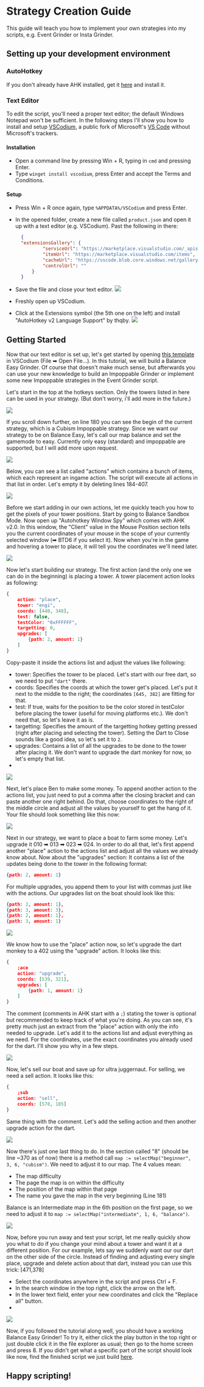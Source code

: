 # Strategy Creation Guide

This guide will teach you how to implement your own strategies into my scripts, e.g. Event Grinder or Insta Grinder.

## Setting up your development environment
### **AutoHotkey**
If you don't already have AHK installed, get it [here](https://www.autohotkey.com/) and install it.

### **Text Editor**
To edit the script, you'll need a proper text editor; the default Windows Notepad won't be sufficient. In the following steps I'll show you how to install and setup [VSCodium](https://vscodium.com/), a public fork of Microsoft's [VS Code](https://code.visualstudio.com) without Microsoft's trackers.

#### **Installation**
- Open a command line by pressing Win + R, typing in `cmd` and pressing Enter.
- Type `winget install vscodium`, press Enter and accept the Terms and Conditions.

#### **Setup**
- Press Win + R once again, type `%APPDATA%/VSCodium` and press Enter.
- In the opened folder, create a new file called `product.json` and open it up with a text editor (e.g. VSCodium). Past the following in there:
  ```json
    {
    "extensionsGallery": {
            "serviceUrl": "https://marketplace.visualstudio.com/_apis/public/gallery",
            "itemUrl": "https://marketplace.visualstudio.com/items",
            "cacheUrl": "https://vscode.blob.core.windows.net/gallery/index",
            "controlUrl": ""
        }
    }
- Save the file and close your text editor.
  ![](images/02_enable_vscode_extension_store.gif)
  
- Freshly open up VSCodium.
- Click at the Extensions symbol (the 5th one on the left) and install "AutoHotkey v2 Language Support" by thqby.
  ![](images/03_install_ahk_extension.gif)

## Getting Started
Now that our text editor is set up, let's get started by opening [this template](./template.ahk) in VSCodium (File ➡ Open File...). In this tutorial, we will build a Balance Easy Grinder. Of course that doesn't make much sense, but afterwards you can use your new knowledge to build an Impoppable Grinder or implement some new Impoppable strategies in the Event Grinder script.

Let's start in the top at the hotkeys section. Only the towers listed in here can be used in your strategy. (But don't worry, i'll add more in the future.)

![](images/04_hotkeys.png)

If you scroll down further, on line 180 you can see the begin of the current strategy, which is a Cubism Impoppable strategy. Since we want our strategy to be on Balance Easy, let's call our map balance and set the gamemode to easy. Currently only easy (standard) and impoppable are supported, but I will add more upon request.

![](images/05_map_and_mode.png)

Below, you can see a list called "actions" which contains a bunch of items, which each represent an ingame action. The script will execute all actions in that list in order. Let's empty it by deleting lines 184-407.

![](images/06_empty_actions_list.png)

Before we start adding in our own actions, let me quickly teach you how to get the pixels of your tower positions. Start by going to Balance Sandbox Mode. Now open up "Autohotkey Window Spy" which comes with AHK v2.0.
In this window, the "Client" value in the Mouse Position section tells you the current coordinates of your mouse in the scope of your currently selected window (➡ BTD6 if you select it). Now when you're in the game and hovering a tower to place, it will tell you the coordinates we'll need later.

![](images/07_window_spy.png)

Now let's start building our strategy. The first action (and the only one we can do in the beginning) is placing a tower. A tower placement action looks as following:
```json
{
    action: "place",
    tower: "engi",
    coords: [440, 348],
    test: false,
    testColor: "0xFFFFFF",
    targetting: 0,
    upgrades: [
        {path: 2, amount: 1}
    ]
}
```

Copy-paste it inside the actions list and adjust the values like following:
- tower: Specifies the tower to be placed. Let's start with our free dart, so we need to put `"dart"` there.
- coords: Specifies the coords at which the tower get's placed. Let's put it next to the middle to the right; the coordinates `[645, 382]` are fitting for that.
- test: If true, waits for the position to be the color stored in testColor before placing the tower (useful for moving platforms etc.). We don't need that, so let's leave it as is.
- targetting: Specifies the amount of the targetting hotkey getting pressed (right after placing and selecting the tower). Setting the Dart to Close sounds like a good idea, so let's set it to `2`.
- upgrades: Contains a list of all the upgrades to be done to the tower after placing it. We don't want to upgrade the dart monkey for now, so let's empty that list.
- 
![](images/08_first_action.png)

Next, let's place Ben to make some money. To append another action to the actions list, you just need to put a comma after the closing bracket and can paste another one right behind. Do that, choose coordinates to the right of the middle circle and adjust all the values by yourself to get the hang of it. Your file should look something like this now:

![](images/09_appending_actions.png)

Next in our strategy, we want to place a boat to farm some money. Let's upgrade it 010 ➡ 013 ➡ 023 ➡ 024.
In order to do all that, let's first append another "place" action to the actions list and adjust all the values we already know about. Now about the "upgrades" section: It contains a list of the updates being done to the tower in the following format:
```json
{path: 2, amount: 1}
```
For multiple upgrades, you append them to your list with commas just like with the actions. Our upgrades list on the boat should look like this:
```json
{path: 2, amount: 1},
{path: 3, amount: 3},
{path: 2, amount: 1},
{path: 3, amount: 1}
```

![](images/10_placement_with_upgrades.png)

We know how to use the "place" action now, so let's upgrade the dart monkey to a 402 using the "upgrade" action. It looks like this:
```json
{
    ;ace
    action: "upgrade",
    coords: [539, 321],
    upgrades: [
        {path: 1, amount: 1}
    ]
}
```

The comment (comments in AHK start with a `;`) stating the tower is optional but recommended to keep track of what you're doing. As you can see, it's pretty much just an extract from the "place" action with only the info needed to upgrade. Let's add it to the actions list and adjust everything as we need. For the coordinates, use the exact coordinates you already used for the dart. I'll show you why in a few steps.

![](images/11_upgrade_action.png)

Now, let's sell our boat and save up for ultra juggernaut. For selling, we need a sell action. It looks like this:
```json
{
    ;sub
    action: "sell",
    coords: [578, 185]
}
```
Same thing with the comment. Let's add the selling action and then another upgrade action for the dart.

![](images/12_selling_action.png)

Now there's just one last thing to do. In the section called "8" (should be line ~370 as of now) there is a method call `map := selectMap("beginner", 3, 6, "cubism")`. We need to adjust it to our map. The 4 values mean:
- The map difficulty
- The page the map is on within the difficulty
- The position of the map within that page
- The name you gave the map in the very beginning (Line 181)

Balance is an Intermediate map in the 6th position on the first page, so we need to adjust it to `map := selectMap("intermediate", 1, 6, "balance")`.

![](images/13_adjusting_map_selection_method_call.png)

Now, before you run away and test your script, let me really quickly show you what to do if you change your mind about a tower and want it at a different position. For our example, lets say we suddenly want our our dart on the other side of the circle. Instead of finding and adjusting every single place, upgrade and delete action about that dart, instead you can use this trick: [471,378]
- Select the coordinates anywhere in the script and press Ctrl + F.
- In the search window in the top right, click the arrow on the left.
- In the lower text field, enter your new coordinates and click the "Replace all" button.
- 
![](images/14_find_and_replace.gif)

Now, if you followed the tutorial along well, you should have a working Balance Easy Grinder! To try it, either click the play button in the top right or just double click it in the file explorer as usual; then go to the home screen and press 8. If you didn't get what a specific part of the script should look like now, find the finished script we just build [here](./tutorial.ahk).

## Happy scripting!